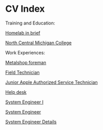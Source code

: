 # CV Index

Training and Education:

[Homelab in brief](./training_and_education/homelab.html)

[North Central Michigan College](./training_and_education/ncmc.html)

Work Experiences:

[Metalshop foreman](./work_experiences/2014-jmi-foreman.html)

[Field Technician](./work_experiences/2016-01-charem_isd-field_tech.html)

[Junior Apple Authorized Service Technician](./work_experiences/2016-08-macpros-desktop_tech.html)

[Help desk](./work_experiences/2018-ncmc-help_desk.html)

[System Engineer I](./work_experiences/2019-01-charem_isd-systems_engineer_i.html)

[System Engineer](./work_experiences/2019-09-harbor_springs-systems_engineer.html)

[System Engineer Details](./work_experiences/2019-09-harbor_springs-systems_engineer-details.html)
